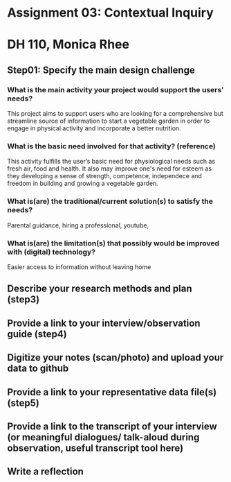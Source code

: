 # Assignment 03: Contextual Inquiry
# DH 110, Monica Rhee

## Step01: Specify the main design challenge 
### What is the main activity your project would support the users’ needs?
This project aims to support users who are looking for a comprehensive but streamline source of information to start a vegetable garden in order to engage in physical activity and incorporate a better nutrition.

### What is the basic need involved for that activity? (reference)
This activity fulfills the user’s basic need for physiological needs such as fresh air, food and health. It also may improve one's need for esteem as they developing a sense of strength, competence, independece and freedom in building and growing a vegetable garden.

### What is(are) the traditional/current solution(s) to satisfy the needs?
Parental guidance, hiring a professional, youtube, 

### What is(are) the limitation(s) that possibly would be improved with (digital) technology?
Easier access to information without leaving home

## Describe your research methods and plan (step3)


## Provide a link to your interview/observation guide (step4) 


## Digitize your notes (scan/photo) and upload your data to github

## Provide a link to your representative data file(s) (step5)

## Provide a link to the transcript of your interview (or meaningful dialogues/ talk-aloud during observation, useful transcript tool here) 

## Write a reflection
